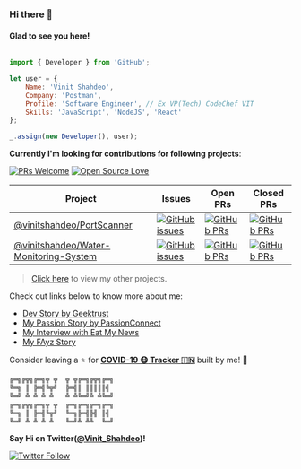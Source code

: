 ### Hi there 👋

#### Glad to see you here!

```javascript

import { Developer } from 'GitHub';

let user = {
    Name: 'Vinit Shahdeo',
    Company: 'Postman',
    Profile: 'Software Engineer', // Ex VP(Tech) CodeChef VIT
    Skills: 'JavaScript', 'NodeJS', 'React'
};

_.assign(new Developer(), user);

```

**Currently I'm looking for contributions for following projects**:

[![PRs Welcome](https://img.shields.io/badge/PRs-welcome-brightgreen.svg?style=flat&logo=github)](https://github.com/vinitshahdeo)  [![Open Source Love](https://badges.frapsoft.com/os/v2/open-source.svg?v=103)](https://github.com/vinitshahdeo)


|      Project     |     Issues   | Open PRs  | Closed PRs  |
|-------------|-------------------|---|---|
| [@vinitshahdeo/PortScanner](https://github.com/vinitshahdeo/PortScanner) | [![GitHub issues](https://img.shields.io/github/issues/vinitshahdeo/PortScanner?color=green&logo=github&style=flat)](https://github.com/vinitshahdeo/PortScanner/issues) | [![GitHub PRs](https://img.shields.io/github/issues-pr/vinitshahdeo/PortScanner?style=flat&logo=github)](https://github.com/vinitshahdeo/PortScanner/pulls)  | [![GitHub PRs](https://img.shields.io/github/issues-pr-closed/vinitshahdeo/PortScanner?style=flat&color=critical&logo=github)](https://github.com/vinitshahdeo/PortScanner/pulls?q=is%3Apr+is%3Aclosed)  |
| [@vinitshahdeo/Water-Monitoring-System](https://github.com/vinitshahdeo/Water-Monitoring-System/) | [![GitHub issues](https://img.shields.io/github/issues/vinitshahdeo/Water-Monitoring-System?color=green&logo=github&style=flat)](https://github.com/vinitshahdeo/Water-Monitoring-System/issues) | [![GitHub PRs](https://img.shields.io/github/issues-pr/vinitshahdeo/Water-Monitoring-System?style=flat&logo=github)](https://github.com/vinitshahdeo/Water-Monitoring-System/pulls)  | [![GitHub PRs](https://img.shields.io/github/issues-pr-closed/vinitshahdeo/Water-Monitoring-System?style=flat&color=critical&logo=github)](https://github.com/vinitshahdeo/Water-Monitoring-System/pulls?q=is%3Apr+is%3Aclosed)   |

> [Click here](https://github.com/vinitshahdeo/jobtweets/blob/master/PROJECTS.md) to view my other projects.

Check out links below to know more about me:

- [Dev Story by Geektrust](https://www.geektrust.in/blog/2019/07/31/developers-story-vinit-shahdeo/)
- [My Passion Story by PassionConnect](https://passionconnect.in/passionstory/vinit-shahdeo)
- [My Interview with Eat My News](https://www.eatmy.news/2020/06/code-like-you-eat-i-mean-code-daily-as.html)
- [My FAyz Story](https://fayz.in/stories/s/1522/0/?ckt_id=ZGL1ZGVk&title=story_of_vinit_shahdeo)

Consider leaving a :star: for **[COVID-19 :mask: Tracker :india:](https://github.com/vinitshahdeo/COVID19/)** built by me! :hugs:

```bash
╔═╗╔╦╗╔═╗╦ ╦  ╦ ╦╔═╗╔╦╗╔═╗
╚═╗ ║ ╠═╣╚╦╝  ╠═╣║ ║║║║║╣ 
╚═╝ ╩ ╩ ╩ ╩   ╩ ╩╚═╝╩ ╩╚═╝
╔═╗╔╦╗╔═╗╦ ╦  ╔═╗╔═╗╔═╗╔═╗
╚═╗ ║ ╠═╣╚╦╝  ╚═╗╠═╣╠╣ ║╣ 
╚═╝ ╩ ╩ ╩ ╩   ╚═╝╩ ╩╚  ╚═╝
```

**Say Hi on Twitter([@Vinit_Shahdeo](https://twitter.com/Vinit_Shahdeo))!**

[![Twitter Follow](https://img.shields.io/twitter/follow/Vinit_Shahdeo?style=social)](https://twitter.com/Vinit_Shahdeo)

<!--
**vinitshahdeo/vinitshahdeo** is a ✨ _special_ ✨ repository because its `README.md` (this file) appears on your GitHub profile.

Here are some ideas to get you started:

- 🔭 I’m currently working on ...
- 🌱 I’m currently learning ...
- 👯 I’m looking to collaborate on ...
- 🤔 I’m looking for help with ...
- 💬 Ask me about ...
- 📫 How to reach me: ...
- 😄 Pronouns: ...
- ⚡ Fun fact: ...
-->
